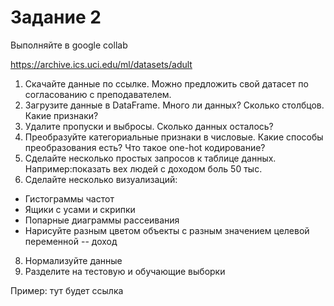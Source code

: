 # Задание 2

Выполняйте в google collab

https://archive.ics.uci.edu/ml/datasets/adult

1. Скачайте данные по ссылке. Можно предложить свой датасет по согласованию с преподавателем.
3. Загрузите данные в DataFrame. Много ли данных? Сколько столбцов. Какие признаки?
4. Удалите пропуски и выбросы. Сколько данных осталось?
5. Преобразуйте категориальные признаки в числовые. Какие способы преобразования есть? Что такое one-hot кодирование?
6. Сделайте несколько простых запросов к таблице данных. Например:показать вех людей с доходом боль 50 тыс.
7. Сделайте несколько визуализаций:
  - Гистограммы частот
  - Ящики с усами и скрипки
  - Попарные диаграммы рассеивания
  - Нарисуйте разным цветом объекты с разным значением целевой переменной -- доход
8. Нормализуйте данные
9. Разделите на тестовую и обучающие выборки



Пример: тут будет ссылка
